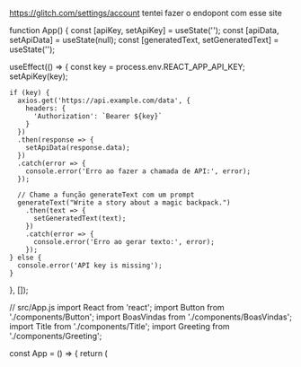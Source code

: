 https://glitch.com/settings/account
tentei fazer o endopont com esse site



function App() {
  const [apiKey, setApiKey] = useState('');
  const [apiData, setApiData] = useState(null);
  const [generatedText, setGeneratedText] = useState('');

  useEffect(() => {
    const key = process.env.REACT_APP_API_KEY;
    setApiKey(key);

    if (key) {
      axios.get('https://api.example.com/data', {
        headers: {
          'Authorization': `Bearer ${key}`
        }
      })
      .then(response => {
        setApiData(response.data);
      })
      .catch(error => {
        console.error('Erro ao fazer a chamada de API:', error);
      });

      // Chame a função generateText com um prompt
      generateText("Write a story about a magic backpack.")
        .then(text => {
          setGeneratedText(text);
        })
        .catch(error => {
          console.error('Erro ao gerar texto:', error);
        });
    } else {
      console.error('API key is missing');
    }
  }, []);

// src/App.js
import React from 'react';
import Button from './components/Button';
import BoasVindas from './components/BoasVindas';
import Title from './components/Title';
import Greeting from './components/Greeting';

const App = () => {
  return (
    <div className="App">
      <Title text="Página Inicial" />
      <BoasVindas />
      <Greeting name="Guilherme" />
      <Greeting name="Danielle" />
      <Greeting name="Andrea" />
      <Button label="Clique aqui" />
      <Title text="Sobre Nós" />
      <Title text="Contatos" />
    </div>
  );
};

export default App;


# Getting Started with Create React App

This project was bootstrapped with [Create React App](https://github.com/facebook/create-react-app).

## Available Scripts

In the project directory, you can run:

### `npm start`

Runs the app in the development mode.\
Open [http://localhost:3000](http://localhost:3000) to view it in your browser.

The page will reload when you make changes.\
You may also see any lint errors in the console.

### `npm test`

Launches the test runner in the interactive watch mode.\
See the section about [running tests](https://facebook.github.io/create-react-app/docs/running-tests) for more information.

### `npm run build`

Builds the app for production to the `build` folder.\
It correctly bundles React in production mode and optimizes the build for the best performance.

The build is minified and the filenames include the hashes.\
Your app is ready to be deployed!

See the section about [deployment](https://facebook.github.io/create-react-app/docs/deployment) for more information.

### `npm run eject`

**Note: this is a one-way operation. Once you `eject`, you can't go back!**

If you aren't satisfied with the build tool and configuration choices, you can `eject` at any time. This command will remove the single build dependency from your project.

Instead, it will copy all the configuration files and the transitive dependencies (webpack, Babel, ESLint, etc) right into your project so you have full control over them. All of the commands except `eject` will still work, but they will point to the copied scripts so you can tweak them. At this point you're on your own.

You don't have to ever use `eject`. The curated feature set is suitable for small and middle deployments, and you shouldn't feel obligated to use this feature. However we understand that this tool wouldn't be useful if you couldn't customize it when you are ready for it.

## Learn More

You can learn more in the [Create React App documentation](https://facebook.github.io/create-react-app/docs/getting-started).

To learn React, check out the [React documentation](https://reactjs.org/).

### Code Splitting

This section has moved here: [https://facebook.github.io/create-react-app/docs/code-splitting](https://facebook.github.io/create-react-app/docs/code-splitting)

### Analyzing the Bundle Size

This section has moved here: [https://facebook.github.io/create-react-app/docs/analyzing-the-bundle-size](https://facebook.github.io/create-react-app/docs/analyzing-the-bundle-size)

### Making a Progressive Web App

This section has moved here: [https://facebook.github.io/create-react-app/docs/making-a-progressive-web-app](https://facebook.github.io/create-react-app/docs/making-a-progressive-web-app)

### Advanced Configuration

This section has moved here: [https://facebook.github.io/create-react-app/docs/advanced-configuration](https://facebook.github.io/create-react-app/docs/advanced-configuration)

### Deployment

This section has moved here: [https://facebook.github.io/create-react-app/docs/deployment](https://facebook.github.io/create-react-app/docs/deployment)

### `npm run build` fails to minify

This section has moved here: [https://facebook.github.io/create-react-app/docs/troubleshooting#npm-run-build-fails-to-minify](https://facebook.github.io/create-react-app/docs/troubleshooting#npm-run-build-fails-to-minify)
